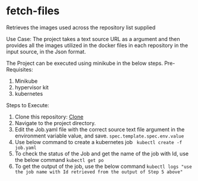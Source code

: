 # fetch-files
Retrieves the images used across the repository list supplied

Use Case:
The project takes a text source URL as a argument and then provides all the images utilized in the docker files in each repository in the input source, in the Json format.

The Project can be executed using minikube in the below steps.
Pre-Requisites:
1. Minikube
2. hypervisor kit
3. kubernetes

Steps to Execute:
1. Clone this repository: [Clone](https://github.com/vijayPagi/fetch-files.git)
2. Navigate to the project directory.
3. Edit the Job.yaml file with the correct source text file argument in the environment variable value, and save.
    ```spec.template.spec.env.value```
4. Use below command to create a kubernetes job
      ``` kubectl create -f job.yaml```
5. To check the status of the Job and get the name of the job with Id, use the below command
       ```kubectl get po```
6. To get the output of the job, use the below command
       ```kubectl logs "use the job name with Id retrieved from the output of Step 5 above"```
